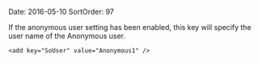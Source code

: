 Date: 2016-05-10
SortOrder: 97

If the anonymous user setting has been enabled, this key will specify the user name of the Anonymous user.

```
<add key="SoUser" value="Anonymous1" />

 
```

 
